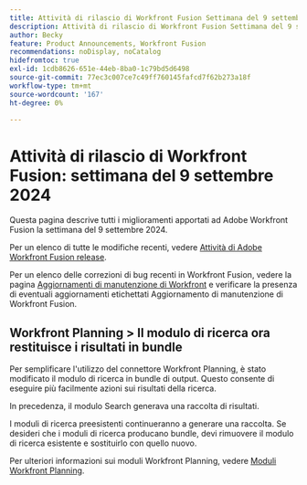 ```yaml
---
title: Attività di rilascio di Workfront Fusion Settimana del 9 settembre 2024
description: Attività di rilascio di Workfront Fusion Settimana del 9 settembre 2024
author: Becky
feature: Product Announcements, Workfront Fusion
recommendations: noDisplay, noCatalog
hidefromtoc: true
exl-id: 1cdb8626-651e-44eb-8ba0-1c79bd5d6498
source-git-commit: 77ec3c007ce7c49ff760145fafcd7f62b273a18f
workflow-type: tm+mt
source-wordcount: '167'
ht-degree: 0%

---
```


# Attività di rilascio di Workfront Fusion: settimana del 9 settembre 2024

Questa pagina descrive tutti i miglioramenti apportati ad Adobe Workfront Fusion la settimana del 9 settembre 2024.

Per un elenco di tutte le modifiche recenti, vedere [Attività di Adobe Workfront Fusion release](/help/workfront-fusion/fusion-product-releases/fusion-release-activity.md).

Per un elenco delle correzioni di bug recenti in Workfront Fusion, vedere la pagina [Aggiornamenti di manutenzione di Workfront](https://experienceleague.adobe.com/docs/workfront-known-issues/releases/current-updates.html) e verificare la presenza di eventuali aggiornamenti etichettati Aggiornamento di manutenzione di Workfront Fusion.

## Workfront Planning > Il modulo di ricerca ora restituisce i risultati in bundle

Per semplificare l&#39;utilizzo del connettore Workfront Planning, è stato modificato il modulo di ricerca in bundle di output. Questo consente di eseguire più facilmente azioni sui risultati della ricerca.

In precedenza, il modulo Search generava una raccolta di risultati.

I moduli di ricerca preesistenti continueranno a generare una raccolta. Se desideri che i moduli di ricerca producano bundle, devi rimuovere il modulo di ricerca esistente e sostituirlo con quello nuovo.

Per ulteriori informazioni sui moduli Workfront Planning, vedere [Moduli Workfront Planning](/help/workfront-fusion/references/apps-and-modules/adobe-connectors/workfront-planning-modules.md).

